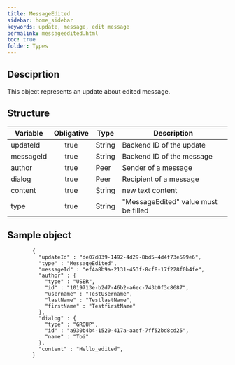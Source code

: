 ```yaml
---
title: MessageEdited
sidebar: home_sidebar
keywords: update, message, edit message
permalink: messageedited.html
toc: true
folder: Types
---
```


## Desciprtion

<p> This object represents an update about edited message.
</p>

## Structure

| Variable  | Obligative  |Type| Description
|---|:---:|---|---|
| updateId  | true |String| Backend ID of the update |
| messageId  | true |String |  Backend ID of the message |
| author  | true |Peer |  Sender of a message  |
| dialog  | true | Peer |Recipient of a message |
| content  | true | String| new text content |
| type  | true | String | "MessageEdited" value must be filled

## Sample object

```
        {
          "updateId" : "de07d839-1492-4d29-8bd5-4d4f73e599e6",
          "type" : "MessageEdited",
          "messageId" : "ef4a8b9a-2131-453f-8cf8-17f228f0b4fe",
          "author" : {
            "type" : "USER",
            "id" : "1019713e-b2d7-46b2-a6ec-743b0f3c8687",
            "username" : "TestUsername",
            "lastName" : "TestlastName",
            "firstName" : "TestfirstName"
          },
          "dialog" : {
            "type" : "GROUP",
            "id" : "a930b4b4-1520-417a-aaef-7ff52bd8cd25",
            "name" : "Toi"
          },
          "content" : "Hello_edited",
        }
```
